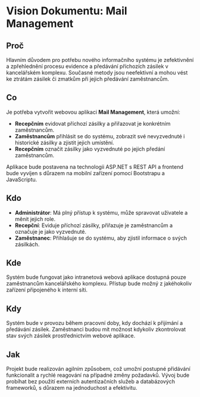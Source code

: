 # Vision Dokumentu: Mail Management

## Proč

Hlavním důvodem pro potřebu nového informačního systému je zefektivnění a zpřehlednění procesu evidence a předávání příchozích zásilek v kancelářském komplexu. Současné metody jsou neefektivní a mohou vést ke ztrátám zásilek či zmatkům při jejich předávání zaměstnancům.

## Co

Je potřeba vytvořit webovou aplikaci **Mail Management**, která umožní:

- **Recepčním** evidovat příchozí zásilky a přiřazovat je konkrétním zaměstnancům.
- **Zaměstnancům** přihlásit se do systému, zobrazit své nevyzvednuté i historické zásilky a zjistit jejich umístění.
- **Recepčním** označit zásilky jako vyzvednuté po jejich předání zaměstnancům.

Aplikace bude postavena na technologii ASP.NET s REST API a frontend bude vyvíjen s důrazem na mobilní zařízení pomocí Bootstrapu a JavaScriptu.

## Kdo

- **Administrátor**: Má plný přístup k systému, může spravovat uživatele a měnit jejich role.
- **Recepční**: Eviduje příchozí zásilky, přiřazuje je zaměstnancům a označuje je jako vyzvednuté.
- **Zaměstnanec**: Přihlašuje se do systému, aby zjistil informace o svých zásilkách.

## Kde

Systém bude fungovat jako intranetová webová aplikace dostupná pouze zaměstnancům kancelářského komplexu. Přístup bude možný z jakéhokoliv zařízení připojeného k interní síti.

## Kdy

Systém bude v provozu během pracovní doby, kdy dochází k přijímání a předávání zásilek. Zaměstnanci budou mít možnost kdykoliv zkontrolovat stav svých zásilek prostřednictvím webové aplikace.

## Jak

Projekt bude realizován agilním způsobem, což umožní postupné přidávání funkcionalit a rychlé reagování na případné změny požadavků. Vývoj bude probíhat bez použití externích autentizačních služeb a databázových frameworků, s důrazem na jednoduchost a efektivitu.